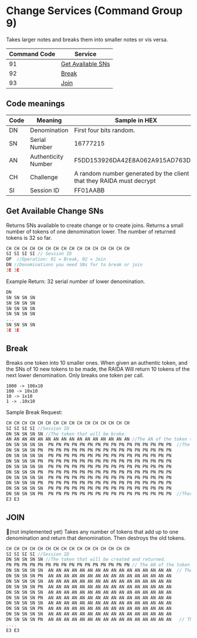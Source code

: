 # Change Services (Command Group 9)
Takes larger notes and breaks them into smaller notes or vis versa. 

Command Code | Service 
--- | --- 
91 | [Get Available SNs](#get-available-change-sns)
92 | [Break](#break)
93 | [Join](#join)

## Code meanings
Code | Meaning | Sample in HEX
---|---|---
DN | Denomination | First four bits random. 
SN | Serial Number | 16777215
AN | Authenticity Number | F5DD153926DA42E8A062A915AD763DF0
CH | Challenge | A random number generated by the client that they RAIDA must decrypt 
SI | Session ID | FF01AABB

## Get Available Change SNs
Returns SNs available to create change or to create joins.  Returns a small number of tokens of one denomination lower. The number of returned tokens is 32 so far.

```c
CH CH CH CH CH CH CH CH CH CH CH CH CH CH CH CH
SI SI SI SI // Session ID
OP  //Operation: 01 = Break, 02 = Join
DN //Denominations you need SNs for to break or join
3E 3E
```



Example Return: 32 serial number of lower denomination.
```c
DN
SN SN SN SN 
SN SN SN SN
SN SN SN SN 
SN SN SN SN
...
SN SN SN SN
3E 3E 
```

## Break
Breaks one token into 10 smaller ones. 
When given an authentic token, and the SNs of 10 new tokens to be made, the RAIDA Will return 10 tokens of the next lower denomination. 
Only breaks one token per call. 
```
1000 -> 100x10
100 -> 10x10
10 -> 1x10
1 -> .10x10
```
Sample Break Request:

```C
CH CH CH CH CH CH CH CH CH CH CH CH CH CH CH CH
SI SI SI SI //Session ID
DN SN SN SN SN //The token that will be broke.
AN AN AN AN AN AN AN AN AN AN AN AN AN AN AN AN //The AN of the token to be broke. 
DN SN SN SN SN  PN PN PN PN PN PN PN PN PN PN PN PN PN PN PN PN  //The tokens to be returned and their new ANs
DN SN SN SN PN  PN PN PN PN PN PN PN PN PN PN PN PN PN PN PN PN
DN SN SN SN SN  PN PN PN PN PN PN PN PN PN PN PN PN PN PN PN PN
DN SN SN SN PN  PN PN PN PN PN PN PN PN PN PN PN PN PN PN PN PN
DN SN SN SN SN  PN PN PN PN PN PN PN PN PN PN PN PN PN PN PN PN
DN SN SN SN PN  PN PN PN PN PN PN PN PN PN PN PN PN PN PN PN PN
DN SN SN SN SN  PN PN PN PN PN PN PN PN PN PN PN PN PN PN PN PN
DN SN SN SN PN  PN PN PN PN PN PN PN PN PN PN PN PN PN PN PN PN
DN SN SN SN SN  PN PN PN PN PN PN PN PN PN PN PN PN PN PN PN PN
DN SN SN SN PN  PN PN PN PN PN PN PN PN PN PN PN PN PN PN PN PN  //There's always 10 tokens returned. 
E3 E3
```


## JOIN
🔴(not implemented yet) Takes any number of tokens that add up to one denomination and return that denomination. Then destroys the old tokens. 
```cpp
CH CH CH CH CH CH CH CH CH CH CH CH CH CH CH CH
SI SI SI SI //Session ID
DN SN SN SN SN //The token that will be created and returned.
PN PN PN PN PN PN PN PN PN PN PN PN PN PN PN PN // The AN of the token to be returned
DN SN SN SN SN  AN AN AN AN AN AN AN AN AN AN AN AN AN AN AN AN  // The tokens joined and destroyed
DN SN SN SN PN  AN AN AN AN AN AN AN AN AN AN AN AN AN AN AN AN 
DN SN SN SN SN  AN AN AN AN AN AN AN AN AN AN AN AN AN AN AN AN 
DN SN SN SN PN  AN AN AN AN AN AN AN AN AN AN AN AN AN AN AN AN 
DN SN SN SN SN  AN AN AN AN AN AN AN AN AN AN AN AN AN AN AN AN 
DN SN SN SN PN  AN AN AN AN AN AN AN AN AN AN AN AN AN AN AN AN 
DN SN SN SN SN  AN AN AN AN AN AN AN AN AN AN AN AN AN AN AN AN 
DN SN SN SN PN  AN AN AN AN AN AN AN AN AN AN AN AN AN AN AN AN 
DN SN SN SN SN  AN AN AN AN AN AN AN AN AN AN AN AN AN AN AN AN 
DN SN SN SN PN  AN AN AN AN AN AN AN AN AN AN AN AN AN AN AN AN   // There will be a variable amount of tokens. 
....
E3 E3
```


